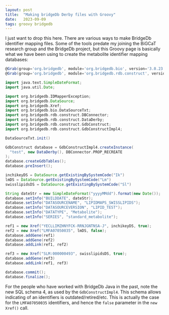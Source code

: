 ```yaml
---
layout: post
title:  "Making bridgeDb Derby files with Groovy"
date:   2023-09-09
tags: groovy bridgedb
---
```


I just want to drop this here. There are various ways to make BridgeDb identifier mapping files. Some of the tools
predate my joining the BiGCaT research group and the BridgeDb project, but this Groovy page is basically what we
have been using to create the metabolite identifier mapping databases:

```groovy
@Grab(group='org.bridgedb', module='org.bridgedb.bio', version='3.0.23')
@Grab(group='org.bridgedb', module='org.bridgedb.rdb.construct', version='3.0.23')

import java.text.SimpleDateFormat;
import java.util.Date;

import org.bridgedb.IDMapperException;
import org.bridgedb.DataSource;
import org.bridgedb.Xref;
import org.bridgedb.bio.DataSourceTxt;
import org.bridgedb.rdb.construct.DBConnector;
import org.bridgedb.rdb.construct.DataDerby;
import org.bridgedb.rdb.construct.GdbConstruct;
import org.bridgedb.rdb.construct.GdbConstructImpl4;

DataSourceTxt.init()

GdbConstruct database = GdbConstructImpl4.createInstance(
  "test", new DataDerby(), DBConnector.PROP_RECREATE
);
database.createGdbTables();
database.preInsert();

inchikeyDS = DataSource.getExistingBySystemCode("Ik")
lmDS = DataSource.getExistingBySystemCode("Lm")
swisslipidsDS = DataSource.getExistingBySystemCode("Sl")

String dateStr = new SimpleDateFormat("yyyyMMdd").format(new Date());
database.setInfo("BUILDDATE", dateStr);
database.setInfo("DATASOURCENAME", "LIPIDMAPS_SWISSLIPIDS");
database.setInfo("DATASOURCEVERSION", "LIPID_TEST");
database.setInfo("DATATYPE", "Metabolite");
database.setInfo("SERIES", "standard_metabolite");

ref1 = new Xref("YECLLIMZHNYFCK-RRNJGNTNSA-J", inchikeyDS, true);
ref2 = new Xref("LMFA07050035", lmDS, false);
database.addGene(ref1)
database.addGene(ref2)
database.addLink(ref1, ref2)

ref3 = new Xref("SLM:000000493", swisslipidsDS, true);
database.addGene(ref3)
database.addLink(ref1, ref3)

database.commit();
database.finalize();
```

For the people who have worked with BridgeDb Java in the past, note the new SQL schema 4, as used by the
`GdbConstructImpl4`. This schema allows indicating of an identifiers is outdated/retired/etc. This is
actually the case for the `LMFA07050035` identifiers, and hence the `false` parameter in the `new Xref()`
call.
